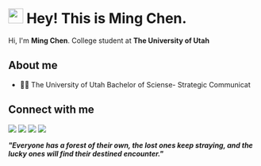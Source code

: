 <h1><img src="https://emojis.slackmojis.com/emojis/images/1531849430/4246/blob-sunglasses.gif?1531849430" width="30"/> Hey! This is Ming Chen.</h1>

Hi, I'm **Ming Chen**. College student at **The University of Utah**

## About me

-  👨‍🎓 The University of Utah Bachelor of Sciense- Strategic Communicat


## Connect with me
<p>
  <a href="https://t.me/mingisme"><img src="https://img.shields.io/badge/Telegram-2CA5E0?style=for-the-badge&logo=telegram&logoColor=white" /></a>
  <a href="https://twitter.com/Will_chenming"><img src="https://img.shields.io/badge/Twitter-1DA1F2?style=for-the-badge&logo=twitter&logoColor=white" /></a>
  <a href="https://instagram.com/William_chenming"><img src="https://img.shields.io/badge/Instagram-E4405F?style=for-the-badge&logo=instagram&logoColor=white" /></a>
  <a href="https://discordapp.com/users/Ming#3477"><img src="https://img.shields.io/badge/Discord-000000?style=for-the-badge&logo=discord&logoColor=white" /></a>
</p>

<em><b>"Everyone has a forest of their own, the lost ones keep straying, and the lucky ones will find their destined encounter."</b></em>
